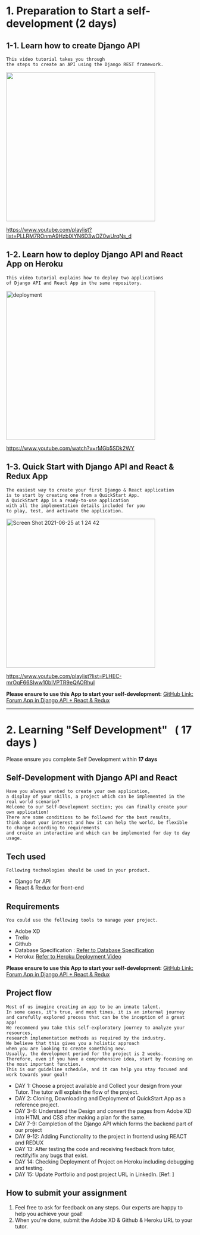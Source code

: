 # 1. Preparation to Start a self-development (2 days)

## 1-1. Learn how to create Django API
```
This video tutorial takes you through 
the steps to create an API using the Django REST framework.
```
<a href="https://www.youtube.com/playlist?list=PLLRM7ROnmA9HzbIXYN6D3wOZ0wUrqNs_d">
<img width="400" src="https://user-images.githubusercontent.com/7912575/117539588-fa553280-b028-11eb-9222-e28f8fbe6f40.png">
<a>

https://www.youtube.com/playlist?list=PLLRM7ROnmA9HzbIXYN6D3wOZ0wUrqNs_d

## 1-2. Learn how to deploy Django API and React App on Heroku
```
This video tutorial explains how to deploy two applications
of Django API and React App in the same repository.
```
<a href="https://www.youtube.com/watch?v=rMGb5SDk2WY">
<img width="400" alt="deployment" src="https://user-images.githubusercontent.com/7912575/117539591-fb865f80-b028-11eb-8147-c6f9252bc275.png">
</a>

https://www.youtube.com/watch?v=rMGb5SDk2WY


## 1-3. Quick Start with Django API and React & Redux App
```
The easiest way to create your first Django & React application
is to start by creating one from a QuickStart App.
A QuickStart App is a ready-to-use application
with all the implementation details included for you
to play, test, and activate the application.
```

<a href="https://www.youtube.com/playlist?list=PLHEC-mrOqF66SIww10bIVPTR9eQAORhuI">
<img width="400" alt="Screen Shot 2021-06-25 at 1 24 42" src="https://user-images.githubusercontent.com/7912575/123324184-29c9eb00-d554-11eb-9310-d0aecefa458b.png">
</a>

https://www.youtube.com/playlist?list=PLHEC-mrOqF66SIww10bIVPTR9eQAORhuI

**Please ensure to use this App to start your self-development:** [GitHub Link: Forum App in Django API + React & Redux](https://github.com/Tech-i-s/techis-wd-forum-django-react)

---

# 2. Learning "Self Development" &nbsp; ( 17 days )
Please ensure you complete Self Development within **17 days**

## Self-Development with Django API and React
```
Have you always wanted to create your own application, 
a display of your skills, a project which can be implemented in the real world scenario? 
Welcome to our Self-Development section; you can finally create your own application! 
There are some conditions to be followed for the best results, 
think about your interest and how it can help the world, be flexible to change according to requirements
and create an interactive and which can be implemented for day to day usage.
```

## Tech used
```
Following technologies should be used in your product.
```
* Django for API
* React & Redux for front-end

## Requirements
```
You could use the following tools to manage your project. 
```
* Adobe XD
* Trello
* Github
* Database Specification : [Refer to Database Specification](https://docs.google.com/spreadsheets/d/197vKkcHHt-SWi50aYwDxzF2s9qSVAupyddDlBKw9pCc/edit#gid=1774957806)
* Heroku: [Refer to Heroku Deployment Video](https://www.youtube.com/watch?v=rMGb5SDk2WY)

**Please ensure to use this App to start your self-development:** [GitHub Link: Forum App in Django API + React & Redux](https://github.com/Tech-i-s/techis-wd-forum-django-react)

## Project flow 
```
Most of us imagine creating an app to be an innate talent. 
In some cases, it's true, and most times, it is an internal journey 
and carefully explored process that can be the inception of a great app! 
We recommend you take this self-exploratory journey to analyze your resources, 
research implementation methods as required by the industry. 
We believe that this gives you a holistic approach 
when you are looking to create something new. 
Usually, the development period for the project is 2 weeks. 
Therefore, even if you have a comprehensive idea, start by focusing on the most important function. 
This is our guideline schedule, and it can help you stay focused and work towards your goal!
```
* DAY 1: Choose a project available and Collect your design from your Tutor. The tutor will explain the flow of the project.
* DAY 2: Cloning, Downloading and Deployment of QuickStart App as a reference project.
* DAY 3-6: Understand the Design and convert the pages from Adobe XD into HTML and CSS after making a plan for the same.
* DAY 7-9: Completion of the Django API which forms the backend part of our project
* DAY 9-12: Adding Functionality to the project in frontend using REACT and REDUX
* DAY 13: After testing the code and receiving feedback from tutor, rectify/fix any bugs that exist.
* DAY 14: Checking Deployment of Project on Heroku including debugging and testing.
* DAY 15: Update Portfolio and post project URL in LinkedIn. [Ref: ]



## How to submit your assignment

1. Feel free to ask for feedback on any steps. Our experts are happy to help you achieve your goal! 
2. When you're done, submit the Adobe XD & Github & Heroku URL to your tutor.


